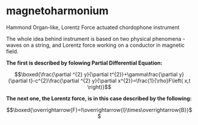 # magnetoharmonium
Hammond Organ-like, Lorentz Force actuated chordophone instrument

The whole idea behind instrument is based on two physical phenomena - waves on a string, and Lorentz force working on a conductor in magnetic field.

**The first is described by folowing Partial Differential Equation:**

$$\boxed{\frac{\partial ^{2} y}{\partial t^{2}}+\gamma\frac{\partial y}{\partial t}-c^{2}\frac{\partial ^{2} y}{\partial x^{2}}=\frac{1}{\rho}F\left( x,t \right)}$$

**The next one, the Lorentz force, is in this case described by the following:**

$$\boxed{\overrightarrow{F}=I\overrightarrow{l}\times\overrightarrow{B}}$$
